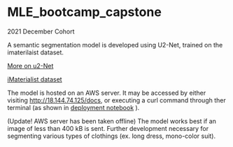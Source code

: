 # MLE_bootcamp_capstone
2021 December Cohort 

A semantic segmentation model is developed using U2-Net, trained on the imaterilaist dataset. 

[More on u2-Net](https://xuebinqin.github.io/U2Net_PR_2020.pdf)

[iMaterialist dataset](https://www.kaggle.com/c/imaterialist-fashion-2019-FGVC6/data)

The model is hosted on an AWS server. 
It may be accessed by either visiting http://18.144.74.125/docs, or executing a curl command through ther terminal (as shown in [deployment notebook](https://github.com/narek-g/Capstone_Project/blob/main/Production/Deployment/deployment.ipynb) ). 

(Update! AWS server has been taken offline)
The model works best if an image of less than 400 kB is sent.
Further development necessary for segmenting various types of clothings (ex. long dress, mono-color suit). 
